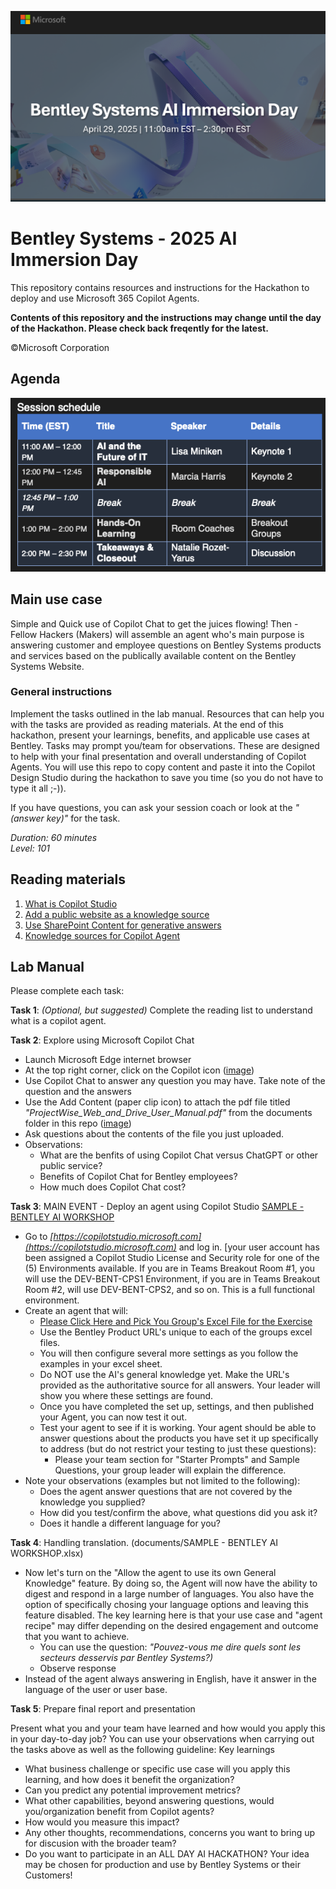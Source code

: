 ![Microsoft](images/banner.png)
# Bentley Systems - 2025 AI Immersion Day
This repository contains resources and instructions for the Hackathon to deploy and use Microsoft 365 Copilot Agents.

**__Contents of this repository and the instructions may change until the day of the Hackathon. Please check back freqently for the latest.__**

©Microsoft Corporation

## Agenda
![schedule](images/schedule.png)

## Main use case
Simple and Quick use of Copilot Chat to get the juices flowing!  Then - Fellow Hackers (Makers) will assemble an agent who's main purpose is answering customer and employee questions on Bentley Systems products and services based on the publically available content on the Bentley Systems Website.
### General instructions
Implement the tasks outlined in the lab manual. Resources that can help you with the tasks are provided as reading materials. At the end of this hackathon, present your learnings, benefits, and applicable use cases at Bentley. Tasks may prompt you/team for observations. These are designed to help with your final presentation and overall understanding of Copilot Agents.  You will use this repo to copy content and paste it into the Copilot Design Studio during the hackathon to save you time (so you do not have to type it all ;-)).

If you have questions, you can ask your session coach or look at the _"(answer key)"_ for the task.

_Duration: 60 minutes_<br>
_Level: 101_

## Reading materials
1. [What is Copilot Studio](https://learn.microsoft.com/en-us/microsoft-copilot-studio/fundamentals-what-is-copilot-studio)
2. [Add a public website as a knowledge source](https://learn.microsoft.com/en-us/microsoft-copilot-studio/knowledge-add-public-website)
1. [Use SharePoint Content for generative answers](https://learn.microsoft.com/en-us/microsoft-copilot-studio/nlu-generative-answers-sharepoint-onedrive)
1. [Knowledge sources for Copilot Agent](https://learn.microsoft.com/en-us/microsoft-copilot-studio/knowledge-copilot-studio)

## Lab Manual
Please complete each task:

**Task 1**: _(Optional, but suggested)_ Complete the reading list to understand what is a copilot agent.

**Task 2**: Explore using Microsoft Copilot Chat
- Launch Microsoft Edge internet browser
- At the top right corner, click on the Copilot icon ([image](images/CopilotChat.png))
- Use Copilot Chat to answer any question you may have. Take note of the question and the answers
- Use the Add Content (paper clip icon) to attach the pdf file titled _"ProjectWise_Web_and_Drive_User_Manual.pdf"_ from the documents folder in this repo ([image](images/AttachFile.png))
- Ask questions about the contents of the file you just uploaded.
- Observations:
   - What are the benfits of using Copilot Chat versus ChatGPT or other public service?
   - Benefits of Copilot Chat for Bentley employees?
   - How much does Copilot Chat cost?

**Task 3**: MAIN EVENT - Deploy an agent using Copilot Studio [SAMPLE - BENTLEY AI WORKSHOP](documents/)
- Go to _[https://copilotstudio.microsoft.com](https://copilotstudio.microsoft.com)_ and log in. [your user account has been assigned a Copilot Studio License and Security role for one of the (5) Environments available.  If you are in Teams Breakout Room #1, you will use the DEV-BENT-CPS1 Environment, if you are in Teams Breakout Room #2, will use DEV-BENT-CPS2, and so on.  This is a full functional environment.
- Create an agent that will:
   - [Please Click Here and Pick You Group's Excel File for the Exercise](documents/)
   - Use the Bentley Product URL's unique to each of the groups excel files.
   - You will then configure several more settings as you follow the examples in your excel sheet.
   - Do NOT use the AI's general knowledge yet. Make the URL's provided as the authoritative source for all answers.  Your leader will show you where these settings are found.
   - Once you have completed the set up, settings, and then published your Agent, you can now test it out.
   - Test your agent to see if it is working. Your agent should be able to answer questions about the products you have set it up specifically to address (but do not restrict your testing to just these questions):
      - Please your team section for "Starter Prompts" and Sample Questions, your group leader will explain the difference.
- Note your observations (examples but not limited to the following):
   - Does the agent answer questions that are not covered by the knowledge you supplied?
   - How did you test/confirm the above, what questions did you ask it?
   - Does it handle a different language for you?

**Task 4**: Handling translation. (documents/SAMPLE - BENTLEY AI WORKSHOP.xlsx)
- Now let's turn on the "Allow the agent to use its own General Knowledge" feature.  By doing so, the Agent will now have the ability to digest and respond in a large number of languages.  You also have the option of specifically chosing your language options and leaving this feature disabled.  The key learning here is that your use case and "agent recipe" may differ depending on the desired engagement and outcome that you want to achieve.
   - You can use the question: _"Pouvez-vous me dire quels sont les secteurs desservis par Bentley Systems?)_
   - Observe response
- Instead of the agent always answering in English, have it answer in the language of the user or user base.

**Task 5**: Prepare final report and presentation

Present what you and your team have learned and how would you apply this in your day-to-day job? You can use your observations when carrying out the tasks above as well as the following guideline:
Key learnings
- What business challenge or specific use case will you apply this learning, and how does it benefit the organization?
- Can you predict any potential improvement metrics?
- What other capabilities, beyond answering questions, would you/organization benefit from Copilot agents?
- How would you measure this impact?
- Any other thoughts, recommendations, concerns you want to bring up for discusion with the broader team?
- Do you want to participate in an ALL DAY AI HACKATHON?  Your idea may be chosen for production and use by Bentley Systems or their Customers!
